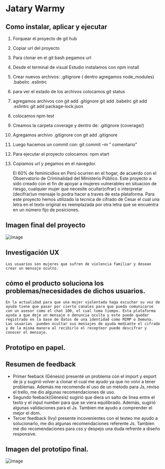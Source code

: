 # Jatary Warmy

## Como instalar, aplicar y ejecutar

  1.	Forquear el proyecto de git hub
  2.	Copiar url del proyecto
  3.	Para clonar en el git bash pegamos url
  4.	Desde el terminal de visual Estudio instalamos con npm install
  5.	Crear nuevos archivos:
        .gitignore ( dentro agregamos node_modules)
        .babelrc
        .eslintrc
  6.	para ver el estado de los archivos colocamos git status
  7.	agregamos archivos con
      git add .gitignore
      git add .babelrc
      git add .eslintrc
      git add package-lock.json
  8.	colocamos npm test
  9.	Creamos la carpeta coverage y dentro de:  .gitignore (coverage/)
  10.	Agregamos archivo .gitignore con git add .gitignore
  11.	Luego hacemos un commit con: git commit –m ” comentario”
  12.	Para ejecutar el proyecto colocamos: npm start
  13. Copiamos url y pegamos en el navegdor.

      El 60% de feminicidios en Perú ocurren en el hogar, de acuerdo con el Observatorio de Criminalidad del Ministerio Público. Este proyecto a sido creado con el fin de apoyar a mujeres vulnerables en situacion de riesgo, cualquier mujer que necesite ocultar(cifrar) o interpretar (decifrar)un mensaje lo podra hacer a traves de esta plataforma. Para este proyecto hemos utilizado la tecnica de cifrado de Cesar el cual una letra en el texto original es reemplazada por otra letra que se encuentra en un número fijo de posiciones.

## Imagen final del proyecto

![image](https://ibb.co/S5m3QSP)

## Investigación UX
    Los usuarios son mujeres que sufren de violencia familiar y desean crear un mensaje oculto.

## cómo el producto soluciona los problemas/necesidades de dichos usuarios.
    En la actualidad para que una mujer violentada haga escuchar su voz de ayuda tiene que pasar por cierto canales para que pueda comunicarse con un asesor como el chat 100, el cual toma tiempo. Esta plataforma ayuda a que deje un mensaje o denuncia oculta y este puede quedar registrado en la base de datos de una identidad como MIMP o Demuna.
    Las usuarias  pueden ocultar sus mensajes de ayuda mediante el cifrado y de la misma manera al recibirlo el recepteor puede descifrar y conocer el mensaje.

## Prototipo en papel.



## Resumen de feedback
  - Primer feeback (Génesis) presenté un problema con el import y export de js y sugirió volver a clonar el cual me ayudo ya que no volvi a    tener problemas. Además  me recomendo el uso de un metodo para Js, reviso el trello, me dio algunas recomendaciones de uso.
  - Segundo feeback(Génesis) sugirió que diera un salto de línea entre el texto y el input number para que se viera equilibrado. Además, sugirió algunas validaciones para el Js. Tambien me ayudo a comprender el mejor el dom.
  - Tercer feedback (Ivy) presente incovenientes con el testeo me ayudo a solucionarlo, me dio algunas recomendaciones referente Js. Tambien me dio recomendaciones para css y despejo una duda refrente a diseño responsive.

## Imagen del prototipo final.

![image](https://ibb.co/1LrstzL)



 